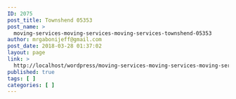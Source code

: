 ```yaml
---
ID: 2075
post_title: Townshend 05353
post_name: >
  moving-services-moving-services-moving-services-townshend-05353
author: mrgabonijeff@gmail.com
post_date: 2018-03-28 01:37:02
layout: page
link: >
  http://localhost/wordpress/moving-services-moving-services-moving-services-townshend-05353/
published: true
tags: [ ]
categories: [ ]
---
```

